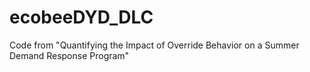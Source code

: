 # ecobeeDYD_DLC
Code from "Quantifying the Impact of Override Behavior on a Summer Demand Response Program"
